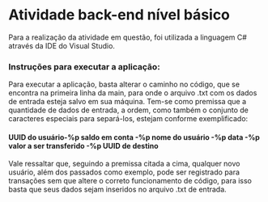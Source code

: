 # Atividade back-end nível básico
Para a realização da atividade em questão, foi utilizada a linguagem C# através da IDE do Visual Studio.
### Instruções para executar a aplicação:
Para executar a aplicação, basta alterar o caminho no código, que se encontra na primeira linha da main, para onde o arquivo .txt com os dados de entrada esteja salvo em sua máquina.
Tem-se como premissa que a quantidade de dados de entrada, a ordem, como também o conjunto de caracteres especiais para separá-los, estejam conforme exemplificado:
#### UUID do usuário-%p saldo em conta -%p nome do usuário -%p data -%p valor a ser transferido -%p UUID de destino
Vale ressaltar que, seguindo a premissa citada a cima, qualquer novo usuário, além dos passados como exemplo, pode ser registrado para transações sem que altere o correto funcionamento de código, para isso basta que seus dados sejam inseridos no arquivo .txt de entrada.
